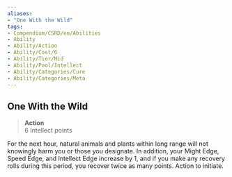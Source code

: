 ```yaml
---
aliases:
- "One With the Wild"
tags:
- Compendium/CSRD/en/Abilities
- Ability
- Ability/Action
- Ability/Cost/6
- Ability/Tier/Mid
- Ability/Pool/Intellect
- Ability/Categories/Cure
- Ability/Categories/Meta
---
```


  
## One With the Wild  
>**Action**  
>6 Intellect points
  
For the next hour, natural animals and plants within long range will not knowingly harm you or those you designate. In addition, your Might Edge, Speed Edge, and Intellect Edge increase by 1, and if you make any recovery rolls during this period, you recover twice as many points. Action to initiate.